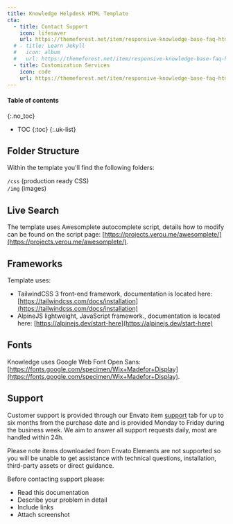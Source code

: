 ```yaml
---
title: Knowledge Helpdesk HTML Template
cta:
  - title: Contact Support
    icon: lifesaver
    url: https://themeforest.net/item/responsive-knowledge-base-faq-html-template/4640819/support
  # - title: Learn Jekyll
  #   icon: album
  #   url: https://themeforest.net/item/responsive-knowledge-base-faq-html-template/4640819/support
  - title: Customization Services
    icon: code
    url: https://themeforest.net/item/responsive-knowledge-base-faq-html-template/4640819/support
---
```


#### Table of contents
{:.no_toc}
* TOC
{:toc}
{:.uk-list}

## Folder Structure
Within the template you'll find the following folders:

`/css`    (production ready CSS)  
`/img`    (images)  

## Live Search
The template uses Awesomplete autocomplete script, details how to modify can be found on the script page: [https://projects.verou.me/awesomplete/](https://projects.verou.me/awesomplete/).

## Frameworks
Template uses:
- TailwindCSS 3 front-end framework, documentation is located here: [https://tailwindcss.com/docs/installation](https://tailwindcss.com/docs/installation)
- AlpineJS lightweight, JavaScript framework., documentation is located here: [https://alpinejs.dev/start-here](https://alpinejs.dev/start-here)

## Fonts
Knowledge uses Google Web Font Open Sans: [https://fonts.google.com/specimen/Wix+Madefor+Display](https://fonts.google.com/specimen/Wix+Madefor+Display).

## Support
Customer support is provided through our Envato item [support](https://themeforest.net/item/responsive-knowledge-base-faq-html-template/4640819/support) tab for up to six months from the purchase date and is provided Monday to Friday during the business week. We aim to answer all support requests daily, most are handled within 24h.

Please note items downloaded from Envato Elements are not supported so you will be unable to get assistance with technical questions, installation, third-party assets or direct guidance.

Before contacting support please:

- Read this documentation
- Describe your problem in detail
- Include links
- Attach screenshot